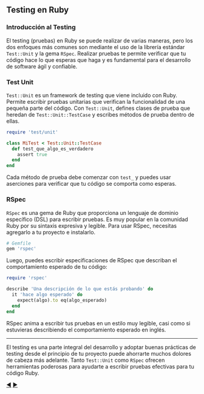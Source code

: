 ## Testing en Ruby

### Introducción al Testing

El testing (pruebas) en Ruby se puede realizar de varias maneras, pero los dos enfoques más comunes son mediante el uso de la librería estándar `Test::Unit` y la gema `RSpec`. Realizar pruebas te permite verificar que tu código hace lo que esperas que haga y es fundamental para el desarrollo de software ágil y confiable.

### Test Unit

`Test::Unit` es un framework de testing que viene incluido con Ruby. Permite escribir pruebas unitarias que verifican la funcionalidad de una pequeña parte del código. Con `Test::Unit`, defines clases de prueba que heredan de `Test::Unit::TestCase` y escribes métodos de prueba dentro de ellas.

```ruby
require 'test/unit'

class MiTest < Test::Unit::TestCase
  def test_que_algo_es_verdadero
    assert true
  end
end
```

Cada método de prueba debe comenzar con `test_` y puedes usar aserciones para verificar que tu código se comporta como esperas.

### RSpec

`RSpec` es una gema de Ruby que proporciona un lenguaje de dominio específico (DSL) para escribir pruebas. Es muy popular en la comunidad Ruby por su sintaxis expresiva y legible. Para usar RSpec, necesitas agregarlo a tu proyecto e instalarlo.

```ruby
# Gemfile
gem 'rspec'
```

Luego, puedes escribir especificaciones de RSpec que describan el comportamiento esperado de tu código:

```ruby
require 'rspec'

describe 'Una descripción de lo que estás probando' do
  it 'hace algo esperado' do
    expect(algo).to eq(algo_esperado)
  end
end
```

RSpec anima a escribir tus pruebas en un estilo muy legible, casi como si estuvieras describiendo el comportamiento esperado en inglés.

---

El testing es una parte integral del desarrollo y adoptar buenas prácticas de testing desde el principio de tu proyecto puede ahorrarte muchos dolores de cabeza más adelante. Tanto `Test::Unit` como `RSpec` ofrecen herramientas poderosas para ayudarte a escribir pruebas efectivas para tu código Ruby.

 [:arrow_backward:](16-Datos-Avanzados.md) [:arrow_forward:](18-Intro-Ruby-on-Rails.md)
 